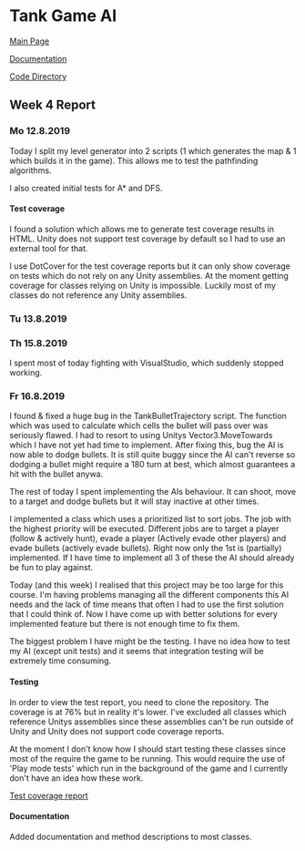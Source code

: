 # Tank Game AI

[Main Page](https://github.com/porrasm/tiralabra-tank-game-ai)

[Documentation](https://github.com/porrasm/tiralabra-tank-game-ai/tree/master/Documentation/)

[Code Directory](https://github.com/porrasm/tiralabra-tank-game-ai/tree/master/Assets/_Assets/Scripts/Games/TankGame/TankAI/)

## Week 4 Report

### Mo 12.8.2019

Today I split my level generator into 2 scripts (1 which generates the map & 1 which builds it in the game). This allows me to test the pathfinding algorithms.

I also created initial tests for A* and DFS.

#### Test coverage

I found a solution which allows me to generate test coverage results in HTML. Unity does not support test coverage by default so I had to use an external tool for that. 

I use DotCover for the test coverage reports but it can only show coverage on tests which do not rely on any Unity assemblies. At the moment getting coverage for classes relying on Unity is impossible. Luckily most of my classes do not reference any Unity assemblies.

### Tu 13.8.2019

### Th 15.8.2019

I spent most of today fighting with VisualStudio, which suddenly stopped working.

### Fr 16.8.2019

I found & fixed a huge bug in the TankBulletTrajectory script. The function which was used to calculate which cells the bullet will pass over was seriously flawed. I had to resort to using Unitys Vector3.MoveTowards which I have not yet had time to implement. After fixing this, bug the AI is now able to dodge bullets. It is still quite buggy since the AI can't reverse so dodging a bullet might require a 180 turn at best, which almost guarantees a hit with the bullet anywa.

The rest of today I spent implementing the AIs behaviour. It can shoot, move to a target and dodge bullets but it will stay inactive at other times. 

I implemented a class which uses a prioritized list to sort jobs. The job with the highest priority will be executed. Different jobs are to target a player (follow & actively hunt), evade a player (Actively evade other players) and evade bullets (actively evade bullets). Right now only the 1st is (partially) implemented. If I have time to implement all 3 of these the AI should already be fun to play against. 

Today (and this week) I realised that this project may be too large for this course. I'm having problems managing all the different components this AI needs and the lack of time means that often I had to use the first solution that I could think of. Now I have come up with better solutions for every implemented feature but there is not enough time to fix them.

The biggest problem I have might be the testing. I have no idea how to test my AI (except unit tests) and it seems that integration testing will be extremely time consuming.

#### Testing

In order to view the test report, you need to clone the repository. The coverage is at 76% but in reality it's lower. I've excluded all classes which reference Unitys assemblies since these assemblies can't be run outside of Unity and Unity does not support code coverage reports.

At the moment I don't know how I should start testing these classes since most of the require the game to be running. This would require the use of 'Play mode tests' which run in the background of the game and I currently don't have an idea how these work.

[Test coverage report](https://porrasm.github.io/tiralabra-tank-game-ai/)
#### Documentation

Added documentation and method descriptions to most classes.
